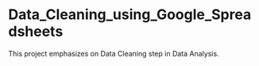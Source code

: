 # Data_Cleaning_using_Google_Spreadsheets
This project emphasizes on Data Cleaning step in Data Analysis.
